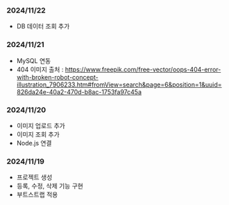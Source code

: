 
### 2024/11/22
* DB 데이터 조회 추가

### 2024/11/21
* MySQL 연동
* 404 이미지 출처 : https://www.freepik.com/free-vector/oops-404-error-with-broken-robot-concept-illustration_7906233.htm#fromView=search&page=6&position=1&uuid=826da24e-40a2-470d-b8ac-1753fa97c45a 

### 2024/11/20
* 이미지 업로드 추가
* 이미지 조회 추가
* Node.js 연결

### 2024/11/19
* 프로젝트 생성
* 등록, 수정, 삭제 기능 구현
* 부트스트랩 적용